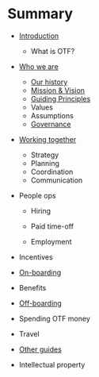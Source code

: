 # Summary

* [Introduction](README.md)
  * What is OTF?
* [Who we are](chapter1.md)
  * [Our history](our-history.md)
  * [Mission & Vision](mission-and-vision.md)
  * [Guiding Principles](guiding-principles.md)
  * Values
  * Assumptions
  * [Governance](governance.md)
* [Working together](working-together.md)
  * Strategy
  * Planning
  * Coordination
  * Communication
* People ops

  * Hiring

  * Paid time-off
  * Employment

* Incentives
* [On-boarding](working-together/onboarding.md)
* Benefits
* [Off-boarding](working-together/offboarding.md)
* Spending OTF money
* Travel

* [Other guides](other-guides.md)

* Intellectual property



